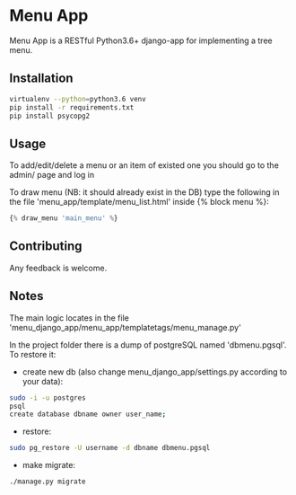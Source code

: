 # Menu App

Menu App is a RESTful Python3.6+ django-app for implementing a tree menu.

## Installation

```bash
virtualenv --python=python3.6 venv
pip install -r requirements.txt
pip install psycopg2

```

## Usage

To add/edit/delete a menu or an item of existed one you should go to the admin/ page and log in

To draw menu (NB: it should already exist in the DB) type the following in the file 'menu_app/template/menu_list.html' inside {% block menu %}: 
```python
{% draw_menu 'main_menu' %}
```

## Contributing

Any feedback is welcome. 

## Notes

The main logic locates in the file 'menu_django_app/menu_app/templatetags/menu_manage.py'

In the project folder there is a dump of postgreSQL named 'dbmenu.pgsql'.
To restore it:
- create new db (also change menu_django_app/settings.py according to your data):
```bash
sudo -i -u postgres
psql
create database dbname owner user_name;
```
- restore:
```bash
sudo pg_restore -U username -d dbname dbmenu.pgsql
```
- make migrate:
```bash
./manage.py migrate
```
